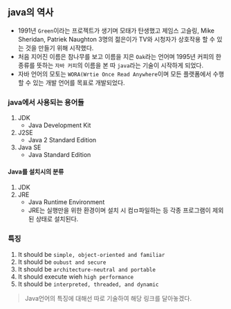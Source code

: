 ## java의 역사
- 1991년 `Green`이라는 프로젝트가 생기며 모태가 탄생했고 제임스 고슬링, Mike Sheridan, Patriek Naughton 3명의 젊은이가 TV와 시청자가 상호작용 할 수 있는 것을 만들기 위해 시작했다.
- 처음 지어진 이름은 참나무를 보고 이름을 지은 `Oak`라는 언어며 1995년 커피의 한 종류를 뜻하는 `자바 커피`의 이름을 본 따 `java`라는 기술이 시작하게 되었다.
- 자바 언어의 모토는 `WORA(Wrtie Once Read Anywhere`이며 모든 플랫폼에서 수행할 수 있는 개발 언어를 목표로 개발되었다.

### java에서 사용되는 용어들
1. JDK
    - Java Development Kit
2. J2SE
   - Java 2 Standard Edition
3. Java SE
   - Java Standard Edition

#### Java를 설치시의 분류
1. JDK
2. JRE
   - Java Runtime Environment
   - JRE는 실행만을 위한 환경이며 설치 시 컴ㅁ파일하는 등 각종 프로그램이 제외된 상태로 설치된다.

### 특징
1. It should be `simple, object-oriented and familiar`
2. It should be `oubust and secure`
3. It should be `architecture-neutral and portable`
4. It should execute wieh `high performance`
5. It should be `interpreted, threaded, and dynamic`

> Java언어의 특징에 대해선 따로 기술하여 해당 링크를 달아놓겠다.
